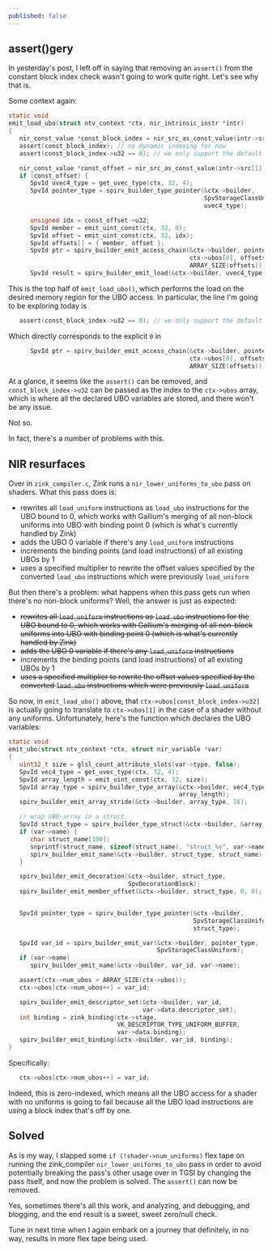 ```yaml
---
published: false
---
```

## assert()gery

In yesterday's post, I left off in saying that removing an `assert()` from the constant block index check wasn't going to work quite right. Let's see why that is.

Some context again:
```c
static void
emit_load_ubo(struct ntv_context *ctx, nir_intrinsic_instr *intr)
{
   nir_const_value *const_block_index = nir_src_as_const_value(intr->src[0]);
   assert(const_block_index); // no dynamic indexing for now
   assert(const_block_index->u32 == 0); // we only support the default UBO for now

   nir_const_value *const_offset = nir_src_as_const_value(intr->src[1]);
   if (const_offset) {
      SpvId uvec4_type = get_uvec_type(ctx, 32, 4);
      SpvId pointer_type = spirv_builder_type_pointer(&ctx->builder,
                                                      SpvStorageClassUniform,
                                                      uvec4_type);

      unsigned idx = const_offset->u32;
      SpvId member = emit_uint_const(ctx, 32, 0);
      SpvId offset = emit_uint_const(ctx, 32, idx);
      SpvId offsets[] = { member, offset };
      SpvId ptr = spirv_builder_emit_access_chain(&ctx->builder, pointer_type,
                                                  ctx->ubos[0], offsets,
                                                  ARRAY_SIZE(offsets));
      SpvId result = spirv_builder_emit_load(&ctx->builder, uvec4_type, ptr);
```
This is the top half of `emit_load_ubo()`, which performs the load on the desired memory region for the UBO access. In particular, the line I'm going to be exploring today is
```c
   assert(const_block_index->u32 == 0); // we only support the default UBO for now
```
Which directly corresponds to the explicit `0` in
```c
      SpvId ptr = spirv_builder_emit_access_chain(&ctx->builder, pointer_type,
                                                  ctx->ubos[0], offsets,
                                                  ARRAY_SIZE(offsets));
```
At a glance, it seems like the `assert()` can be removed, and `const_block_index->u32` can be passed as the index to the `ctx->ubos` array, which is where all the declared UBO variables are stored, and there won't be any issue.

Not so.

In fact, there's a number of problems with this.

## NIR resurfaces
Over in `zink_compiler.c`, Zink runs a `nir_lower_uniforms_to_ubo` pass on shaders. What this pass does is:
* rewrites all `load_uniform` instructions as `load_ubo` instructions for the UBO bound to 0, which works with Gallium's merging of all non-block uniforms into UBO with binding point 0 (which is what's currently handled by Zink)
* adds the UBO 0 variable if there's any `load_uniform` instructions
* increments the binding points (and load instructions) of all existing UBOs by 1
* uses a specified multiplier to rewrite the offset values specified by the converted `load_ubo` instructions which were previously `load_uniform`

But then there's a problem: what happens when this pass gets run when there's no non-block uniforms? Well, the answer is just as expected:
* ~~rewrites all `load_uniform` instructions as `load_ubo` instructions for the UBO bound to 0, which works with Gallium's merging of all non-block uniforms into UBO with binding point 0 (which is what's currently handled by Zink)~~
* ~~adds the UBO 0 variable if there's any `load_uniform` instructions~~
* increments the binding points (and load instructions) of all existing UBOs by 1
* ~~uses a specified multiplier to rewrite the offset values specified by the converted `load_ubo` instructions which were previously `load_uniform`~~

So now, in `emit_load_ubo()` above, that `ctx->ubos[const_block_index->u32]` is actually going to translate to `ctx->ubos[1]` in the case of a shader without any uniforms. Unfortunately, here's the function which declares the UBO variables:

```c
static void
emit_ubo(struct ntv_context *ctx, struct nir_variable *var)
{
   uint32_t size = glsl_count_attribute_slots(var->type, false);
   SpvId vec4_type = get_uvec_type(ctx, 32, 4);
   SpvId array_length = emit_uint_const(ctx, 32, size);
   SpvId array_type = spirv_builder_type_array(&ctx->builder, vec4_type,
                                               array_length);
   spirv_builder_emit_array_stride(&ctx->builder, array_type, 16);

   // wrap UBO-array in a struct
   SpvId struct_type = spirv_builder_type_struct(&ctx->builder, &array_type, 1);
   if (var->name) {
      char struct_name[100];
      snprintf(struct_name, sizeof(struct_name), "struct_%s", var->name);
      spirv_builder_emit_name(&ctx->builder, struct_type, struct_name);
   }

   spirv_builder_emit_decoration(&ctx->builder, struct_type,
                                 SpvDecorationBlock);
   spirv_builder_emit_member_offset(&ctx->builder, struct_type, 0, 0);


   SpvId pointer_type = spirv_builder_type_pointer(&ctx->builder,
                                                   SpvStorageClassUniform,
                                                   struct_type);

   SpvId var_id = spirv_builder_emit_var(&ctx->builder, pointer_type,
                                         SpvStorageClassUniform);
   if (var->name)
      spirv_builder_emit_name(&ctx->builder, var_id, var->name);

   assert(ctx->num_ubos < ARRAY_SIZE(ctx->ubos));
   ctx->ubos[ctx->num_ubos++] = var_id;

   spirv_builder_emit_descriptor_set(&ctx->builder, var_id,
                                     var->data.descriptor_set);
   int binding = zink_binding(ctx->stage,
                              VK_DESCRIPTOR_TYPE_UNIFORM_BUFFER,
                              var->data.binding);
   spirv_builder_emit_binding(&ctx->builder, var_id, binding);
}
```
Specifically:
```c
   ctx->ubos[ctx->num_ubos++] = var_id;
```
Indeed, this is zero-indexed, which means all the UBO access for a shader with no uniforms is going to fail because all the UBO load instructions are using a block index that's off by one.

## Solved
As is my way, I slapped some `if (!shader->num_uniforms)` flex tape on running the zink_compiler `nir_lower_uniforms_to_ubo` pass in order to avoid potentially breaking the pass's other usage over in TGSI by changing the pass itself, and now the problem is solved. The `assert()` can now be removed.

Yes, sometimes there's all this work, and analyzing, and debugging, and blogging, and the end result is a sweet, sweet zero/null check.

Tune in next time when I again embark on a journey that definitely, in no way, results in more flex tape being used.
